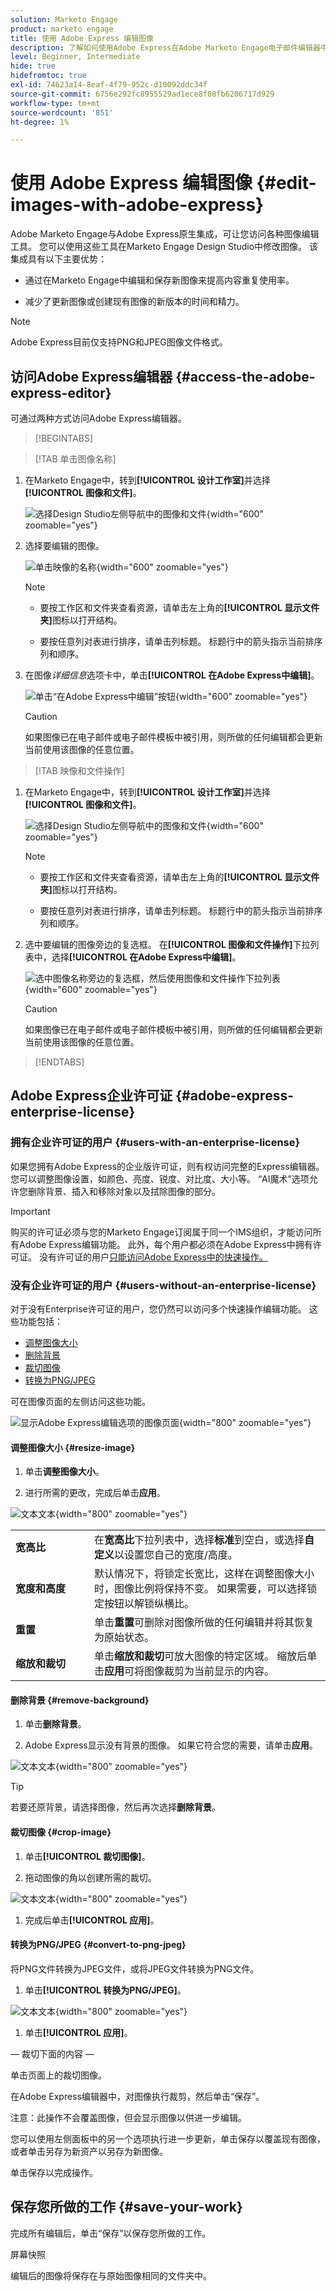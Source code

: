 ```yaml
---
solution: Marketo Engage
product: marketo engage
title: 使用 Adobe Express 编辑图像
description: 了解如何使用Adobe Express在Adobe Marketo Engage电子邮件编辑器中编辑图像。
level: Beginner, Intermediate
hide: true
hidefromtoc: true
exl-id: 74623a14-8eaf-4f79-952c-d10092ddc34f
source-git-commit: 6756e292fc8955529ad1ece8f08fb6206717d929
workflow-type: tm+mt
source-wordcount: '851'
ht-degree: 1%

---
```


# 使用 Adobe Express 编辑图像 {#edit-images-with-adobe-express}

Adobe Marketo Engage与Adobe Express原生集成，可让您访问各种图像编辑工具。 您可以使用这些工具在Marketo Engage Design Studio中修改图像。 该集成具有以下主要优势：

* 通过在Marketo Engage中编辑和保存新图像来提高内容重复使用率。

* 减少了更新图像或创建现有图像的新版本的时间和精力。

>[!NOTE]
>
>Adobe Express目前仅支持PNG和JPEG图像文件格式。

## 访问Adobe Express编辑器 {#access-the-adobe-express-editor}

可通过两种方式访问Adobe Express编辑器。

>[!BEGINTABS]

>[!TAB 单击图像名称]

1. 在Marketo Engage中，转到&#x200B;**[!UICONTROL 设计工作室]**&#x200B;并选择&#x200B;**[!UICONTROL 图像和文件]**。

   ![选择Design Studio左侧导航中的图像和文件](assets/edit-images-with-adobe-express-1a.png){width="600" zoomable="yes"}

1. 选择要编辑的图像。

   ![单击映像的名称](assets/edit-images-with-adobe-express-2a.png){width="600" zoomable="yes"}

   >[!NOTE]
   >
   >* 要按工作区和文件夹查看资源，请单击左上角的&#x200B;**[!UICONTROL 显示文件夹]**&#x200B;图标以打开结构。
   >
   >* 要按任意列对表进行排序，请单击列标题。 标题行中的箭头指示当前排序列和顺序。

1. 在图像&#x200B;_详细信息_&#x200B;选项卡中，单击&#x200B;**[!UICONTROL 在Adobe Express中编辑]**。

   ![单击“在Adobe Express中编辑”按钮](assets/edit-images-with-adobe-express-3a.png){width="600" zoomable="yes"}

   >[!CAUTION]
   >
   >如果图像已在电子邮件或电子邮件模板中被引用，则所做的任何编辑都会更新当前使用该图像的任意位置。

>[!TAB 映像和文件操作]

1. 在Marketo Engage中，转到&#x200B;**[!UICONTROL 设计工作室]**&#x200B;并选择&#x200B;**[!UICONTROL 图像和文件]**。

   ![选择Design Studio左侧导航中的图像和文件](assets/edit-images-with-adobe-express-1b.png){width="600" zoomable="yes"}

   >[!NOTE]
   >
   >* 要按工作区和文件夹查看资源，请单击左上角的&#x200B;**[!UICONTROL 显示文件夹]**&#x200B;图标以打开结构。
   >
   >* 要按任意列对表进行排序，请单击列标题。 标题行中的箭头指示当前排序列和顺序。

1. 选中要编辑的图像旁边的复选框。 在&#x200B;**[!UICONTROL 图像和文件操作]**&#x200B;下拉列表中，选择&#x200B;**[!UICONTROL 在Adobe Express中编辑]**。

   ![选中图像名称旁边的复选框，然后使用图像和文件操作下拉列表](assets/edit-images-with-adobe-express-2b.png){width="600" zoomable="yes"}

   >[!CAUTION]
   >
   >如果图像已在电子邮件或电子邮件模板中被引用，则所做的任何编辑都会更新当前使用该图像的任意位置。

>[!ENDTABS]

## Adobe Express企业许可证 {#adobe-express-enterprise-license}

### 拥有企业许可证的用户 {#users-with-an-enterprise-license}

如果您拥有Adobe Express的企业版许可证，则有权访问完整的Express编辑器。 您可以调整图像设置，如颜色、亮度、锐度、对比度、大小等。 “AI魔术”选项允许您删除背景、插入和移除对象以及拭除图像的部分。

>[!IMPORTANT]
>
>购买的许可证必须与您的Marketo Engage订阅属于同一个IMS组织，才能访问所有Adobe Express编辑功能。 此外，每个用户都必须在Adobe Express中拥有许可证。 没有许可证的用户[只能访问Adobe Express中的快速操作。](#users-without-an-enterprise-license)

### 没有企业许可证的用户 {#users-without-an-enterprise-license}

对于没有Enterprise许可证的用户，您仍然可以访问多个快速操作编辑功能。 这些功能包括：

* [调整图像大小](#resize-image)
* [删除背景](#remove-background)
* [裁切图像](#crop-image)
* [转换为PNG/JPEG](#convert-to-png-jpeg)

可在图像页面的左侧访问这些功能。

![显示Adobe Express编辑选项的图像页面](assets/edit-images-with-adobe-express-4.png){width="800" zoomable="yes"}

#### 调整图像大小 {#resize-image}

1. 单击&#x200B;**调整图像大小**。

1. 进行所需的更改，完成后单击&#x200B;**应用**。

![文本文本](assets/edit-images-with-adobe-express-5.png){width="800" zoomable="yes"}

<table><tbody>
  <tr>
    <td style="width:25%"><b>宽高比</b></td>
    <td>在<b>宽高比</b>下拉列表中，选择<b>标准</b>到空白，或选择<b>自定义</b>以设置您自己的宽度/高度。</td>
  </tr>
  <tr>
    <td style="width:25%"><b>宽度和高度</b></td>
    <td>默认情况下，将锁定长宽比，这样在调整图像大小时，图像比例将保持不变。 如果需要，可以选择锁定按钮以解锁纵横比。</td>
  </tr>
  <tr>
    <td style="width:25%"><b>重置</b></td>
    <td>单击<b>重置</b>可删除对图像所做的任何编辑并将其恢复为原始状态。</td>
  </tr>
  <tr>
    <td style="width:25%"><b>缩放和裁切</b></td>
    <td>单击<b>缩放和裁切</b>可放大图像的特定区域。 缩放后单击<b>应用</b>可将图像裁剪为当前显示的内容。</td>
  </tr>
</tbody>
</table>

#### 删除背景 {#remove-background}

1. 单击&#x200B;**删除背景**。

1. Adobe Express显示没有背景的图像。 如果它符合您的需要，请单击&#x200B;**应用**。

![文本文本](assets/edit-images-with-adobe-express-6.png){width="800" zoomable="yes"}

>[!TIP]
>
>若要还原背景，请选择图像，然后再次选择&#x200B;**删除背景**。

#### 裁切图像 {#crop-image}

1. 单击&#x200B;**[!UICONTROL 裁切图像]**。

1. 拖动图像的角以创建所需的裁切。

![文本文本](assets/edit-images-with-adobe-express-7.png){width="800" zoomable="yes"}

1. 完成后单击&#x200B;**[!UICONTROL 应用]**。

#### 转换为PNG/JPEG {#convert-to-png-jpeg}

将PNG文件转换为JPEG文件，或将JPEG文件转换为PNG文件。

1. 单击&#x200B;**[!UICONTROL 转换为PNG/JPEG]**。

![文本文本](assets/edit-images-with-adobe-express-8.png){width="800" zoomable="yes"}

1. 单击&#x200B;**[!UICONTROL 应用]**。

 — 裁切下面的内容 — 

单击页面上的裁切图像。

在Adobe Express编辑器中，对图像执行裁剪，然后单击“保存”。

注意：此操作不会覆盖图像，但会显示图像以供进一步编辑。

您可以使用左侧面板中的另一个选项执行进一步更新，单击保存以覆盖现有图像，或者单击另存为新资产以另存为新图像。

单击保存以完成操作。

## 保存您所做的工作 {#save-your-work}

完成所有编辑后，单击“保存”以保存您所做的工作。

屏幕快照

编辑后的图像将保存在与原始图像相同的文件夹中。
